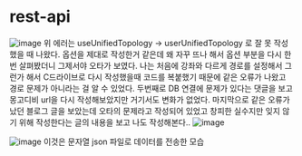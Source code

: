 # rest-api
![image](https://user-images.githubusercontent.com/99172832/154666294-6cf4cde5-8a17-47cd-b72d-87175f279dec.png)
위 에러는 useUnifiedTopology -> userUnifiedTopology 로 잘 못 작성했을 때 나왔다.
옵션을 제대로 작성한거 같은데 왜 자꾸 뜨나 해서 옵션 부분을 다시 한번 살펴봤더니 그제서야 오타가 보였다.
나는 처음에 강좌와 다르게 경로를 설정해서 그런가 해서 C드라이브로 다시 작성했을때 코드를 복붙했기 때문에 같은 오류가 나왔고 경로 문제가 아니라는 걸 알 수 있었다.
두번째로 DB 연결에 문제가 있다는 댓글을 보고 몽고디비 url을 다시 작성해보았지만 거기서도 변화가 없었다.
마지막으로 같은 오류가 났던 블로그 글을 보았는데 오타의 문제라고 작성되어 있었고 창피한 실수지만 잊지 않기 위해 작성한다는 글의 내용을 보고 나도 작성해본다..
![image](https://user-images.githubusercontent.com/99172832/154684990-244407d4-3c95-4b10-94f2-89025e37cf90.png)



![image](https://user-images.githubusercontent.com/99172832/154685409-ff8c292c-b8a3-4081-99fa-ae6369b60457.png)
이것은 문자열 json 파일로 데이터를 전송한 모습
